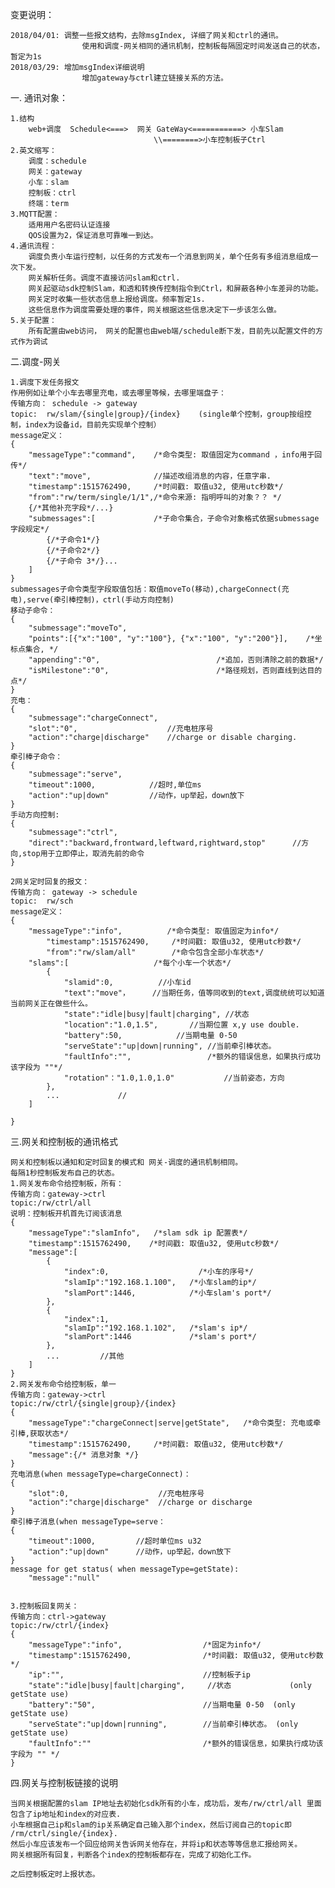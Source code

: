 变更说明：
	
	2018/04/01:	调整一些报文结构，去除msgIndex, 详细了网关和ctrl的通讯。
					使用和调度-网关相同的通讯机制，控制板每隔固定时间发送自己的状态， 暂定为1s
	2018/03/29:	增加msgIndex详细说明
					增加gateway与ctrl建立链接关系的方法。


一. 通讯对象：

	1.结构
		web+调度  Schedule<===>  网关 GateWay<===========> 小车Slam
                                  	\\========>小车控制板子Ctrl
	2.英文缩写：
		调度：schedule
		网关：gateway
		小车：slam
		控制板：ctrl
		终端：term
	3.MQTT配置：
		适用用户名密码认证连接
		QOS设置为2，保证消息可靠唯一到达。
	4.通讯流程：
		调度负责小车运行控制，以任务的方式发布一个消息到网关，单个任务有多组消息组成一次下发。
		网关解析任务。调度不直接访问slam和ctrl.
	 	网关起驱动sdk控制Slam，和透和转换传控制指令到Ctrl，和屏蔽各种小车差异的功能。
		网关定时收集一些状态信息上报给调度。频率暂定1s.
		这些信息作为调度需要处理的事件，网关根据这些信息决定下一步该怎么做。
	5.关于配置：
		所有配置由web访问， 网关的配置也由web端/schedule断下发，目前先以配置文件的方式作为调试
	
二.调度-网关
	
	1.调度下发任务报文
	作用例如让单个小车去哪里充电，或去哪里等候，去哪里端盘子：
	传输方向： schedule -> gateway
	topic:	rw/slam/{single|group}/{index}    (single单个控制，group按组控制，index为设备id，目前先实现单个控制）
	message定义：
	{
	    "messageType":"command",    /*命令类型: 取值固定为command ，info用于回传*/
	    "text":"move",              //描述改组消息的内容，任意字串.
	    "timestamp":1515762490,     /*时间戳: 取值u32, 使用utc秒数*/
	    "from":"rw/term/single/1/1",/*命令来源: 指明呼叫的对象？？ */
	    {/*其他补充字段*/...}
	    "submessages":[             /*子命令集合，子命令对象格式依据submessage字段规定*/
	  		{/*子命令1*/}
	  		{/*子命令2*/}
	  		{/*子命令 3*/}...
	    ]
	}
	submessages子命令类型字段取值包括：取值moveTo(移动),chargeConnect(充电),serve(牵引棒控制)，ctrl(手动方向控制)
	移动子命令：
	{
	    "submessage":"moveTo", 
	    "points":[{"x":"100", "y":"100"}, {"x":"100", "y":"200"}],    /*坐标点集合, */
	    "appending":"0",                          /*追加，否则清除之前的数据*/
	    "isMilestone":"0",                        /*路径规划，否则直线到达目的点*/
	}           
	充电：
	{
		"submessage":"chargeConnect",
		"slot":"0",                    //充电桩序号
		"action":"charge|discharge"    //charge or disable charging.
	}
	牵引棒子命令： 
	{
		"submessage":"serve", 
		"timeout":1000,            //超时,单位ms
		"action":"up|down"         //动作，up举起，down放下
	}   
	手动方向控制:
	{
		"submessage":"ctrl",
		"direct":"backward,frontward,leftward,rightward,stop"	   //方向,stop用于立即停止，取消先前的命令
	}
	
	2网关定时回复的报文：
	传输方向： gateway -> schedule
	topic:	rw/sch
	message定义：
	{
		"messageType":"info",	       /*命令类型: 取值固定为info*/
	    	"timestamp":1515762490,     /*时间戳: 取值u32, 使用utc秒数*/
	    	"from":"rw/slam/all"		/*命令包含全部小车状态*/
		"slams":[                   /*每个小车一个状态*/
			{
				"slamid":0,          //小车id
				"text":"move"，     //当期任务，值等同收到的text,调度统统可以知道当前网关正在做些什么。
				"state":"idle|busy|fault|charging",	//状态
				"location":"1.0,1.5",	    //当期位置 x,y use double.
				"battery":50,            //当期电量 0-50
				"serveState":"up|down|running",	//当前牵引棒状态。
				"faultInfo":"",                 /*额外的错误信息，如果执行成功该字段为 ""*/
				"rotation"："1.0,1.0,1.0"	       //当前姿态，方向
			},
			...				//
		]
		
	}

三.网关和控制板的通讯格式
	
	网关和控制板以通知和定时回复的模式和 网关-调度的通讯机制相同。
	每隔1秒控制板发布自己的状态。
	1.网关发布命令给控制板，所有：
	传输方向：gateway->ctrl
	topic:/rw/ctrl/all
	说明：控制板开机首先订阅该消息
	{
		"messageType":"slamInfo",   /*slam sdk ip 配置表*/
	    "timestamp":1515762490,    /*时间戳: 取值u32, 使用utc秒数*/
		"message":[
			{
				"index":0,	                  /*小车的序号*/
				"slamIp":"192.168.1.100",   /*小车slam的ip*/
				"slamPort":1446,            /*小车slam's port*/
			},	
			{
				"index":1,
				"slamIp":"192.168.1.102",   /*slam's ip*/
				"slamPort":1446             /*slam's port*/
			},	
			...			//其他
		]
	}
	2.网关发布命令给控制板，单一
	传输方向：gateway->ctrl
	topic:/rw/ctrl/{single|group}/{index}
	{
		"messageType":"chargeConnect|serve|getState",	/*命令类型: 充电或牵引棒,获取状态*/
	    "timestamp":1515762490,     /*时间戳: 取值u32, 使用utc秒数*/
		"message":{/* 消息对象 */}
	}
	充电消息(when messageType=chargeConnect)：
	{
		"slot":0,                    //充电桩序号
		"action":"charge|discharge"  //charge or discharge
	}
	牵引棒子消息(when messageType=serve： 
	{
		"timeout":1000,         //超时单位ms u32
		"action":"up|down"      //动作，up举起，down放下
	}   
	message for get status( when messageType=getState):
		"message":"null"
	

	3.控制板回复网关：
	传输方向：ctrl->gateway 
	topic:/rw/ctrl/{index}
	{
		"messageType":"info",                  /*固定为info*/
	    "timestamp":1515762490,                /*时间戳: 取值u32, 使用utc秒数*/
		"ip":"",                               //控制板子ip
		"state":"idle|busy|fault|charging",	    //状态			 (only getState use)
		"battery":"50",                        //当期电量 0-50  (only getState use)
		"serveState":"up|down|running",	       //当前牵引棒状态。 (only getState use)
		"faultInfo":""                         /*额外的错误信息，如果执行成功该字段为 "" */
	}
	
四.网关与控制板链接的说明
	
	当网关根据配置的slam IP地址去初始化sdk所有的小车，成功后，发布/rw/ctrl/all 里面包含了ip地址和index的对应表.
	小车根据自己ip和slam的ip关系确定自己输入那个index，然后订阅自己的topic即 /rm/ctrl/single/{index}.
	然后小车应该发布一个回应给网关告诉网关他存在，并将ip和状态等等信息汇报给网关。
	网关根据所有回复，判断各个index的控制板都存在，完成了初始化工作。
	
	之后控制板定时上报状态。

	


